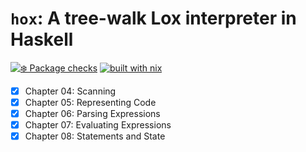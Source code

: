 # `hox`: A tree-walk Lox interpreter in Haskell

[![❄️ Package checks](https://github.com/DavSanchez/hox/actions/workflows/test.yaml/badge.svg)](https://github.com/DavSanchez/hox/actions/workflows/test.yaml)
[![built with nix](https://builtwithnix.org/badge.svg)](https://builtwithnix.org)

- [x] Chapter 04: Scanning
- [x] Chapter 05: Representing Code
- [x] Chapter 06: Parsing Expressions
- [x] Chapter 07: Evaluating Expressions
- [x] Chapter 08: Statements and State
